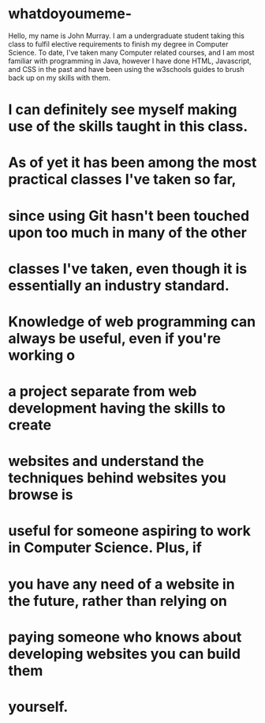 # whatdoyoumeme-
Hello, my name is John Murray. I am a undergraduate student taking this
class to fulfil elective requirements to finish my degree in Computer
Science. To date, I've taken many Computer related courses, and I am 
most familiar with programming in Java, however I have done HTML, 
Javascript, and CSS in the past and have been using the 
w3schools guides to brush back up on my skills with them.

# I can definitely see myself making use of the skills taught in this class.
# As of yet it has been among the most practical classes I've taken so far,
# since using Git hasn't been touched upon too much in many of the other 
# classes I've taken, even though it is essentially an industry standard.
# Knowledge of web programming can always be useful, even if you're working o
# a project separate from web development having the skills to create
# websites and understand the techniques behind websites you browse is 
# useful for someone aspiring to work in Computer Science. Plus, if 
# you have any need of a website in the future, rather than relying on
# paying someone who knows about developing websites you can build them
# yourself.